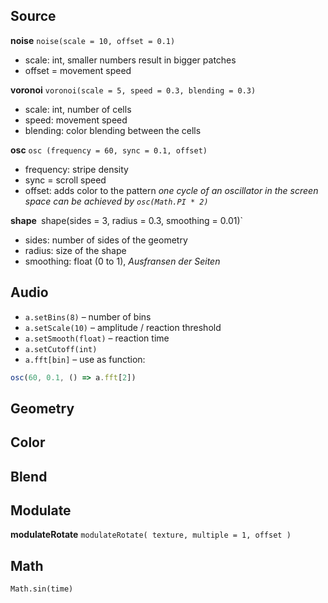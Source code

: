## Source

**noise**
`noise(scale = 10, offset = 0.1)`
- scale: int, smaller numbers result in bigger patches
- offset = movement speed

**voronoi**
`voronoi(scale = 5, speed = 0.3, blending = 0.3)`
- scale: int, number of cells
- speed: movement speed
- blending: color blending between the cells

**osc**
`osc (frequency = 60, sync = 0.1, offset)`
- frequency: stripe density
- sync = scroll speed
- offset: adds color to the pattern
*one cycle of an oscillator in the screen space can be achieved by `osc(Math.PI * 2)`*

**shape**`
`shape(sides = 3, radius = 0.3, smoothing = 0.01)`
- sides: number of sides of the geometry
- radius: size of the shape
- smoothing: float (0 to 1), *Ausfransen der Seiten*
## Audio

- `a.setBins(8)` – number of bins
- `a.setScale(10)` – amplitude / reaction threshold
- `a.setSmooth(float)` – reaction time
- `a.setCutoff(int)`
- `a.fft[bin]` – use as function: 
``` javaScript
osc(60, 0.1, () => a.fft[2])
```

## Geometry

## Color

## Blend

## Modulate

**modulateRotate**
`modulateRotate( texture, multiple = 1, offset )`

## Math
`Math.sin(time)`